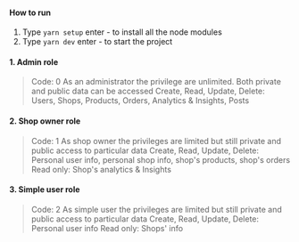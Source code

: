 #### How to run

1. Type `yarn setup` enter - to install all the node modules
2. Type `yarn dev` enter - to start the project

#### 1. Admin role
> Code: 0
> As an administrator the privilege are unlimited. Both private and public data can be accessed
> Create, Read, Update, Delete:
> Users, Shops, Products, Orders, Analytics & Insights, Posts

#### 2. Shop owner role
> Code: 1
> As shop owner the privileges are limited but still private and public access to particular data
> Create, Read, Update, Delete:
> Personal user info, personal shop info, shop's products, shop's orders
> Read only:
> Shop's analytics & Insights

#### 3. Simple user role
> Code: 2
> As simple user the privileges are limited but still private and public access to particular data
> Create, Read, Update, Delete:
> Personal user info
> Read only:
> Shops' info